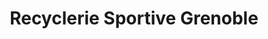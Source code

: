 ---
title: "Recyclerie Sportive Grenoble"
url: /grenoble/recyclerie-sportive-grenoble/
shop: sports
---